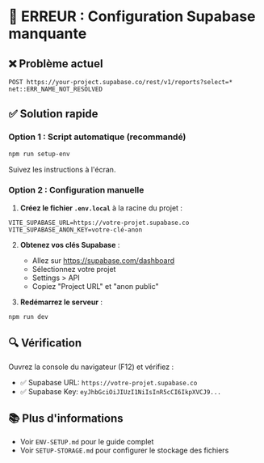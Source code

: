# 🚨 ERREUR : Configuration Supabase manquante

## ❌ Problème actuel
```
POST https://your-project.supabase.co/rest/v1/reports?select=* net::ERR_NAME_NOT_RESOLVED
```

## ✅ Solution rapide

### Option 1 : Script automatique (recommandé)
```bash
npm run setup-env
```
Suivez les instructions à l'écran.

### Option 2 : Configuration manuelle

1. **Créez le fichier `.env.local`** à la racine du projet :
```env
VITE_SUPABASE_URL=https://votre-projet.supabase.co
VITE_SUPABASE_ANON_KEY=votre-clé-anon
```

2. **Obtenez vos clés Supabase** :
   - Allez sur https://supabase.com/dashboard
   - Sélectionnez votre projet
   - Settings > API
   - Copiez "Project URL" et "anon public"

3. **Redémarrez le serveur** :
```bash
npm run dev
```

## 🔍 Vérification

Ouvrez la console du navigateur (F12) et vérifiez :
- ✅ Supabase URL: `https://votre-projet.supabase.co`
- ✅ Supabase Key: `eyJhbGciOiJIUzI1NiIsInR5cCI6IkpXVCJ9...`

## 📚 Plus d'informations

- Voir `ENV-SETUP.md` pour le guide complet
- Voir `SETUP-STORAGE.md` pour configurer le stockage des fichiers 
